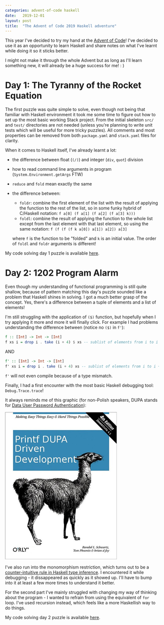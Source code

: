 ```yaml
---
categories: advent-of-code haskell
date:   2019-12-01
layout: post
title:  "The Advent of Code 2019 Haskell adventure"
---
```


This year I've decided to try my hand at the [Advent of Code](https://adventofcode.com)!
I've decided to use it as an opportunity to learn Haskell and share notes on what I've learnt while doing it so it sticks better.

I might not make it through the whole Advent but as long as I'll learn something new, it will already be a huge success for me! : )

# Day 1: The Tyranny of the Rocket Equation 

The first puzzle was quite simple to solve, even though not being that familiar with Haskell 
environment it took me some time to figure out how to set up the most basic working Stack project.
From the initial skeleton `src/` and `test/` directories are not needed
(unless you're planning to write unit tests which will be useful for more tricky puzzles).
All comments and most properties can be removed from both `package.yaml` and `stack.yaml` files for clarity.

When it comes to Haskell itself, I've already learnt a lot:

- the difference between float (`(/)`) and integer (`div`, `quot`) division
- how to read command line arguments in program (`System.Environment.getArgs` FTW)
- `reduce` and `fold` mean exactly the same
- the difference between:
    - `foldr`: combine the first element of the list with the result of applying the function to the rest of the list, so in some funky hybrid of C/Haskell notation: `f a[0] (f a[1] (f a[2] (f a[3] k)))`
    - `foldl`: combine the result of applying the function to the whole list except from the last element with that last element, so using the same notation: `f (f (f (f k a[0]) a[1]) a[2]) a[3]`

    where `f` is the function to be "folded" and `k` is an initial value. The order of `foldl` and `foldr` arguments is different!

My code solving day 1 puzzle is available [here](https://github.com/mjarosie/advent-of-code-2019/tree/master/day-1).

# Day 2: 1202 Program Alarm

Even though my understanding of functional programming is still quite shallow, because of pattern matching this day's puzzle sounded like a problem that Haskell shines in solving. I got a much better grasp of the concept. Yes, there's a difference between a tuple of elements and a list of elements!

I'm still struggling with the application of `($)` function, but hopefully when I try applying it more and more it will finally click.
For example I had problems understanding the difference between (notice no `($)` in `f'`):

```haskell
f :: [Int] -> Int -> [Int]
f xs i = drop i . take (i + 4) $ xs -- sublist of elements from i to i + 4
```

AND

```haskell
f' :: [Int] -> Int -> [Int]
f' xs i = drop i . take (i + 4) xs -- sublist of elements from i to i + 4
```

`f'` will not even compile because of a type mismatch.

Finally, I had a first encounter with the most basic Haskell debugging tool: `Debug.Trace.trace`!

It always reminds me of this graphic (for non-Polish speakers, DUPA stands for [Data User Password Authentication](https://www.wykop.pl/wpis/8245694/dupa-debugging-kazdy-pewnie-z-nas-przynajmniej-raz/)):

![printf DUPA driven development](/assets/2019-12-01-advent-of-code-2019/debugging.jpg)

I've also run into the monomorphism restriction, which turns out to be a [counter-intuitive rule in Haskell type inference](https://wiki.haskell.org/Monomorphism_restriction). I encountered it while debugging - it dissappeared as quickly as it showed up. I'll have to bump into it at least a few more times to understand it better.

For the second part I've mainly struggled with changing my way of thinking about the program - I wanted to refrain from using the equivalent of `for` loop. I've used recursion instead, which feels like a more Haskellish way to do things.

My code solving day 2 puzzle is available [here](https://github.com/mjarosie/advent-of-code-2019/tree/master/day-2).